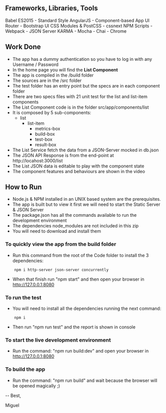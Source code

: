 ## Frameworks, Libraries, Tools

Babel ES2015 - Standard Style
AngularJS - Component-based App
UI Router - Bootstrap UI
CSS Modules & PostCSS - cssnext
NPM Scripts - Webpack - JSON Server
KARMA - Mocha - Chai - Chrome


## Work Done

- The app has a dummy authentication so you have to log in with any Username / Password
- In the home page you will find the **List Component**
- The app is compiled in the /build folder
- The sources are in the /src folder
- The test folder has an entry point but the specs are in each component folder
- There are two specs files with 21 unit test for the list and list-item components
- The List Component code is in the folder src/app/components/list
- It is composed by 5 sub-components:
	- list
		- list-item
			- metrics-box
			- build-box
			- test-box
			- result-box
- The List Service fetch the data from a JSON-Server mocked in db.json
- The JSON API Response is from the end-point at http://locahost:3000/list
- The List JSON data is editable to play with the component state
- The component features and behaviours are shown in the video


## How to Run

- Node.js & NPM installed in an UNIX based system are the prerequisites.
- The app is built but to view it first we will need to start the Static Server & JSON Server
- The package.json has all the commands available to run the development environment
- The dependencies node_modules are not included in this zip
- You will need to download and install them


### To quickly view the app from the build folder

- Run this command from the root of the Code folder to install the 3 dependencies:
```
	npm i http-server json-server concurrently
```
- When that finish run "npm start" and then open your browser in http://127.0.0.1:8080


### To run the test

- You will need to install all the dependencies running the next command:
```
 	npm i
```
- Then run "npm run test" and the report is shown in console


### To start the live development environment

- Run the command: "npm run build:dev" and open your browser in http://127.0.0.1:8080


### To build the app

- Run the command: "npm run build" and wait because the browser will be opened magically ;)


--
Best,

Miguel